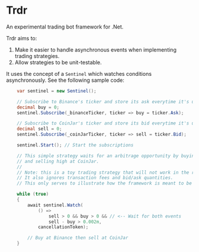 # Trdr

An experimental trading bot framework for .Net.

Trdr aims to:
1. Make it easier to handle asynchronous events when implementing trading strategies.
2. Allow strategies to be unit-testable.

It uses the concept of a `Sentinel` which watches conditions asynchronously. See the following sample code:

```csharp
    var sentinel = new Sentinel();

    // Subscribe to Binance's ticker and store its ask everytime it's updated.
    decimal buy = 0;
    sentinel.Subscribe(_binanceTicker, ticker => buy = ticker.Ask);

    // Subscribe to CoinJar's ticker and store its bid everytime it's updated.
    decimal sell = 0;
    sentinel.Subscribe(_coinJarTicker, ticker => sell = ticker.Bid);

    sentinel.Start(); // Start the subscriptions

    // This simple strategy waits for an arbitrage opportunity by buying low at Binance
    // and selling high at CoinJar.
    //
    // Note: this is a toy trading strategy that will not work in the real world.
    // It also ignores transaction fees and bid/ask quantities.
    // This only serves to illustrate how the framework is meant to be used. 

    while (true)
    {
        await sentinel.Watch(
            () =>
                sell > 0 && buy > 0 && // <-- Wait for both events
                sell - buy > 0.002m,
            cancellationToken);

        // Buy at Binance then sell at CoinJar
    }
```
